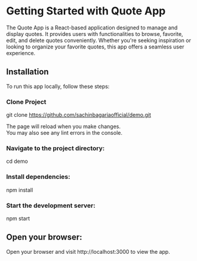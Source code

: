 # Getting Started with Quote App

The Quote App is a React-based application designed to manage and display quotes. It provides users with functionalities to browse, favorite, edit, and delete quotes conveniently. Whether you're seeking inspiration or looking to organize your favorite quotes, this app offers a seamless user experience.

## Installation

To run this app locally, follow these steps:

### Clone Project

git clone https://github.com/sachinbagariaofficial/demo.git

The page will reload when you make changes.\
You may also see any lint errors in the console.

### Navigate to the project directory:

cd demo

### Install dependencies:

npm install

### Start the development server:

npm start

## Open your browser:

Open your browser and visit http://localhost:3000 to view the app.




